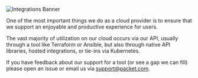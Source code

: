 <!--<meta>
{
    "title": "Developer Integrations - Packet Bare Metal Platform",
    "description": "Integrations with popular DevOps tools and hosted solutions help you consume Packet&#039;s bare metal infrastructure just like other public cloud solutions.",
    "og-title": "Collaborate with your infrastructure the way you want to.",
    "og-description": "Explore with the most popular integrations and tools to give you the best possible experience with Packet"
}
</meta>-->

![Integrations Banner](/images/integrations/integrations-banner.png)

One of the most important things we do as a cloud provider is to ensure that we support an enjoyable and productive experience for users.

The vast majority of utilization on our cloud occurs via our API, usually through a tool like Terraform or Ansible, but also through native API libraries, hosted integrations, or tie-ins via Kubernetes.

If you have feedback about our support for a tool (or see a gap we can fill) please open an issue or email us via [support@packet.com](mailto:support@packet.com).
